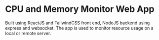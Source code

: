 # CPU and Memory Monitor Web App 
Built using ReactJS and TailwindCSS front end, NodeJS backend using express and websocket. The app is used to monitor resource usage on a local or remote server.
